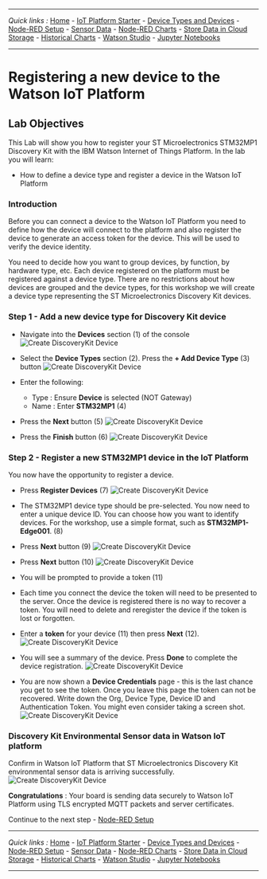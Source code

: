 ***
*Quick links :*
[Home](README.md) - [IoT Platform Starter](CREATEIOTP.md) - [Device Types and Devices](DISCOVERYDEVICE.md) - [Node-RED Setup](NODERED.md) - [Sensor Data](DISCOVERYIOTDATA.md) - [Node-RED Charts](DASHBOARD.md) - [Store Data in Cloud Storage](CLOUDANT.md) - [Historical Charts](HISTORY.md) - [Watson Studio](STUDIO.md) - [Jupyter Notebooks](JUPYTER.md)
***

# Registering a new device to the Watson IoT Platform

## Lab Objectives

This Lab will show you how to register your ST Microelectronics STM32MP1 Discovery Kit with the IBM Watson Internet of Things Platform.  In the lab you will learn:

- How to define a device type and register a device in the Watson IoT Platform

### Introduction

Before you can connect a device to the Watson IoT Platform you need to define how the device will connect to the platform and also register the device to generate an access token for the device.  This will be used to verify the device identity.

You need to decide how you want to group devices, by function, by hardware type, etc.  Each device registered on the platform must be registered against a device type.  There are no restrictions about how devices are grouped and the device types, for this workshop we will create a device type representing the ST Microelectronics Discovery Kit devices.

### Step 1 - Add a new device type for Discovery Kit device

- Navigate into the **Devices** section (1) of the console
![Create DiscoveryKit Device](/screenshots/IoTP-Devices.png)

- Select the **Device Types** section (2).  Press the **+ Add Device Type** (3) button
![Create DiscoveryKit Device](/screenshots/IoTP-DeviceType.png)

- Enter the following:
  - Type : Ensure **Device** is selected (NOT Gateway)
  - Name : Enter **STM32MP1** (4)
- Press the **Next** button (5)
![Create DiscoveryKit Device](/screenshots/IoTP-DeviceType-Create.png)

- Press the **Finish** button (6)
![Create DiscoveryKit Device](/screenshots/IoTP-DeviceType-Done.png)

### Step 2 - Register a new STM32MP1 device in the IoT Platform

You now have the opportunity to register a device.
- Press **Register Devices** (7)
![Create DiscoveryKit Device](/screenshots/IoTP-DeviceRegister.png)

- The STM32MP1 device type should be pre-selected.  You now need to enter a unique device ID.  You can choose how you want to identify devices.  For the workshop, use a simple format, such as **STM32MP1-Edge001**. (8)
- Press **Next** button (9)
![Create DiscoveryKit Device](/screenshots/IoTP-DeviceName.png)

- Press **Next** button (10)
![Create DiscoveryKit Device](/screenshots/IoTP-DeviceInfo.png)
- You will be prompted to provide a token (11)

- Each time you connect the device the token will need to be presented to the server. Once the device is registered there is no way to recover a token. You will need to delete and reregister the device if the token is lost or forgotten.

- Enter a **token** for your device (11) then press **Next** (12).
![Create DiscoveryKit Device](/screenshots/IoTP-DeviceToken.png)

- You will see a summary of the device.  Press **Done** to complete the device registration.
![Create DiscoveryKit Device](/screenshots/IoTP-DeviceSummary.png)

- You are now shown a **Device Credentials** page - this is the last chance you get to see the token.  Once you leave this page the token can not be recovered. Write down the Org, Device Type, Device ID and Authentication Token. You might even consider taking a screen shot.
![Create DiscoveryKit Device](/screenshots/IoTP-DeviceCreds.png)

### Discovery Kit Environmental Sensor data in Watson IoT platform

Confirm in Watson IoT Platform that ST Microelectronics Discovery Kit environmental sensor data is arriving successfully.
![Create DiscoveryKit Device](/screenshots/IoTP-DeviceEventData.png)

**Congratulations** : Your board is sending data securely to Watson IoT Platform using TLS encrypted MQTT packets and server certificates.

Continue to the next step - [Node-RED Setup](NODERED.md)
***
*Quick links :*
[Home](README.md) - [IoT Platform Starter](CREATEIOTP.md) - [Device Types and Devices](DISCOVERYDEVICE.md) - [Node-RED Setup](NODERED.md) - [Sensor Data](DISCOVERYIOTDATA.md) - [Node-RED Charts](DASHBOARD.md) - [Store Data in Cloud Storage](CLOUDANT.md) - [Historical Charts](HISTORY.md) - [Watson Studio](STUDIO.md) - [Jupyter Notebooks](JUPYTER.md)
***
